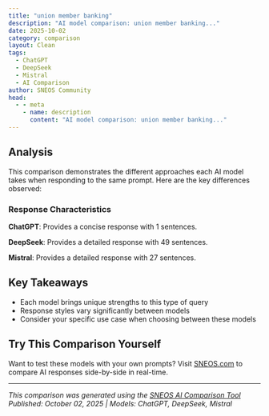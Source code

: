 ```yaml
---
title: "union member banking"
description: "AI model comparison: union member banking..."
date: 2025-10-02
category: comparison
layout: Clean
tags:
  - ChatGPT
  - DeepSeek
  - Mistral
  - AI Comparison
author: SNEOS Community
head:
  - - meta
    - name: description
      content: "AI model comparison: union member banking..."
---
```


<ChatComparison
  title="union member banking"
  prompt="union member banking"
  :responses='{
    "ChatGPT": "Error calling OpenAI API.",
    "DeepSeek": "Of course. \u0022Union member banking\u0022 refers to a range of financial products, services, and institutions specifically designed for and offered to union members and their families. The core idea is to provide financial benefits that align with the values of the labor movement, such as fairness, solidarity, and collective well-being.\n\nHere\u2019s a comprehensive breakdown of what union member banking entails:\n\n### 1. Union-Affiliated Credit Unions (The Most Common Form)\n\nThis is the heart of union member banking. Many national and local unions have their own credit unions or partner with specific ones.\n\n*   **What is a Credit Union?** A credit union is a not-for-profit financial cooperative owned by its members, not outside stockholders. This structure allows them to often offer better rates and lower fees than traditional for-profit banks.\n*   **Why They Are a Good Fit for Unions:**\n    *   **Shared Values:** Both credit unions and unions are based on a cooperative, \u0022people-over-profits\u0022 model.\n    *   **Lower Loan Rates:** Typically offer lower interest rates on auto loans, personal loans, and mortgages.\n    *   **Higher Savings Rates:** Often provide higher dividend (interest) rates on savings accounts and certificates.\n    *   **Lower Fees:** Reduced or no monthly maintenance fees, lower overdraft fees, and free checking accounts.\n    *   **Member-Focused:** Decisions are made to benefit the membership, not to maximize shareholder profits.\n\n**Examples:**\n*   **AFCU (American Federation of Credit Unions):** Serves a wide range of union members across different industries.\n*   **Union Plus Credit Union:** Affiliated with the AFL-CIO, it offers a suite of products including the famous **Union Plus Mortgage** and **Union Plus Credit Card**, which have unique benefits like hardship assistance for union members on strike or laid off.\n\n### 2. Specialized Financial Products for Union Members\n\nBeyond standard banking, there are products tailored to the unique needs and career cycles of union members.\n\n*   **Union Plus Credit Card:** Perhaps the most well-known product. It offers benefits like:\n    *   **Hardship Assistance:** A groundbreaking benefit that can provide financial aid and waived fees for cardholders who are on strike, laid off, or disabled.\n    *   **Strike/Lockout Benefits:** Specific grants and assistance for members experiencing a labor dispute.\n*   **Mortgage Programs:** Programs like the Union Plus Mortgage often provide:\n    *   Closing cost assistance or discounts.\n    *   Mortgage hardship assistance in case of job loss, strike, or disability.\n*   **Insurance Products:** Many unions and their partners offer life, disability, and accidental death insurance at competitive group rates.\n\n### 3. Benefits of Union Member Banking\n\n*   **Financial Savings:** The primary benefit is saving money through better rates and lower fees.\n*   **Values-Based Banking:** Your money is being used to support an institution that often reinvests in the local community and the labor movement, rather than going to Wall Street shareholders.\n*   **Understanding Your Needs:** These institutions understand the fluctuating income of certain union jobs (e.g., seasonal work, periods of unemployment) and can be more flexible and understanding.\n*   **Exclusive Benefits:** Access to hardship programs and discounts that are simply not available from traditional banks.\n\n### 4. How to Find and Access Union Member Banking\n\n1.  **Check with Your Union:** The first and best step. Your local union hall or national union website will have information on their affiliated credit union or recommended financial partners.\n2.  **Look for \u0022Community\u0022 Credit Unions:** Many community-based credit unions are also open to union members, even if they aren\u0027t exclusively for them. They often have \u0022Select Employee Groups\u0022 (SEGs) that include local unions.\n3.  **Explore Union Plus:** Visit the **Union Plus** website (unionplus.org). It\u0027s a central hub for benefits for AFL-CIO union members, including all their financial products.\n\n### Key Considerations\n\n*   **Eligibility:** You typically need to be a member of the specific union or sometimes a family member of a member to join their credit union.\n*   **Technology:** While many have robust online and mobile banking, it\u0027s always good to check if their digital services meet your needs, as they can sometimes be less advanced than large national banks.\n*   **Branch Access:** If you prefer in-person service, check the physical branch and ATM network. Many credit unions are part of large, fee-free ATM networks and shared branching co-ops to mitigate this.\n\n### Summary\n\n**Union member banking is a powerful way for labor union members to align their finances with their values.** By using a union-affiliated credit union or specialized products, members can often save money, access unique safety-net benefits, and support financial institutions that operate with a mission similar to their own union.\n\nIt\u0027s a practical application of the principle of solidarity, extending from the workplace to the bank.",
    "Mistral": "Union member banking typically refers to financial services and products specifically designed for members of labor unions. These services are often provided by credit unions or banks that have a focus on serving union members and their families. Here are some key aspects of union member banking:\n\n### 1. **Credit Unions**\n   - **Union-Affiliated Credit Unions**: Many credit unions are affiliated with specific unions or industries. These credit unions offer a range of financial services tailored to the needs of union members, including checking and savings accounts, loans, and investment products.\n   - **Member-Owned**: Credit unions are member-owned, which means that profits are often returned to members in the form of better rates, lower fees, and improved services.\n\n### 2. **Specialized Services**\n   - **Loans**: Union member banks often provide specialized loan products, such as personal loans, auto loans, and mortgages, with terms and rates that are favorable to union members.\n   - **Financial Planning**: Many union-affiliated financial institutions offer financial planning and investment services to help members plan for retirement, save for education, and manage their finances.\n   - **Insurance**: Some union member banks provide insurance products, including health, life, and disability insurance, tailored to the needs of union members.\n\n### 3. **Educational Resources**\n   - **Financial Literacy**: Many union member banks offer educational resources and workshops to help members improve their financial literacy and make informed financial decisions.\n   - **Union-Specific Advice**: These institutions may provide advice and resources specific to the financial challenges and opportunities faced by union members, such as understanding union benefits and pensions.\n\n### 4. **Community Involvement**\n   - **Union Support**: Union member banks often support union activities and initiatives, such as sponsoring union events, providing financial education to union members, and advocating for union-friendly policies.\n   - **Community Engagement**: These institutions may also be involved in community development projects and initiatives that benefit union members and their families.\n\n### 5. **Technology and Accessibility**\n   - **Online and Mobile Banking**: Like other financial institutions, union member banks offer online and mobile banking services to make it easier for members to manage their finances.\n   - **Branch Locations**: Some union member banks have branch locations in areas with high concentrations of union members, making it convenient for members to access in-person services.\n\n### 6. **Benefits and Perks**\n   - **Discounts and Rewards**: Union member banks may offer special discounts, rewards programs, and other perks to union members.\n   - **Union-Specific Products**: Some institutions offer products specifically designed for union members, such as union-branded credit cards or special savings accounts.\n\n### Examples of Union Member Banks\n- **Amalgamated Bank**: One of the most well-known union member banks, Amalgamated Bank was founded by the Amalgamated Clothing Workers of America and has a long history of serving union members and progressive causes.\n- **Union Plus**: While not a bank, Union Plus is a program that offers a variety of financial services and benefits to union members, including credit cards, insurance, and mortgage programs.\n\n### Conclusion\nUnion member banking provides a range of financial services and products tailored to the needs of union members. These institutions often offer competitive rates, specialized services, and a commitment to supporting union activities and initiatives. If you are a union member, exploring these options can provide you with financial benefits and support tailored to your unique needs."
  }'
  published-date="12:23"
/>

## Analysis

This comparison demonstrates the different approaches each AI model takes when responding to the same prompt. Here are the key differences observed:

### Response Characteristics

**ChatGPT**: Provides a concise response with 1 sentences. 

**DeepSeek**: Provides a detailed response with 49 sentences. 

**Mistral**: Provides a detailed response with 27 sentences. 

## Key Takeaways

- Each model brings unique strengths to this type of query
- Response styles vary significantly between models
- Consider your specific use case when choosing between these models

## Try This Comparison Yourself

Want to test these models with your own prompts? Visit [SNEOS.com](https://sneos.com) to compare AI responses side-by-side in real-time.

---

*This comparison was generated using the [SNEOS AI Comparison Tool](https://sneos.com)*
*Published: October 02, 2025 | Models: ChatGPT, DeepSeek, Mistral*
